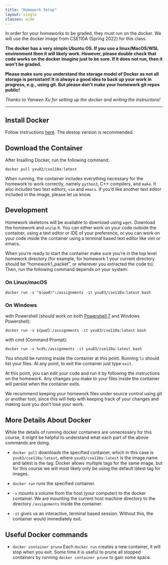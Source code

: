 ```yaml
---
title: "Homework Setup"
layout: single
classes: wide
---
```


In order for your homeworks to be graded, they must run on the docker. We will use the docker image from CSE110A (Spring 2022) for this class. 

**The docker has a very simple Ubuntu OS. If you use a linux/MacOS/WSL environment then it will likely work. However, please double check that code works on the docker imagine just to be sure. If it does not run, then it won't be graded.**

**Please make sure you understand the storage model of Docker as not all storage is persistant! It is always a good idea to back up your work in progress, e.g., using git. But please don't make your homework git repos public!**

_Thanks to Yanwen Xu for setting up the docker and writing the instructons!_

------

## Install Docker

Follow instructions [here](https://docs.docker.com/get-docker/). The destop version is recommended. 

## Download the Container

After Insalling Docker, run the following command: 

```
docker pull yxu83/cse110a:latest
```

When running, the container includes everything necessary for the homework to work correctly, namely `python3`, C++ compilers, and `make`. It also includes two text editors, `vim` and `emacs`. If you’d like another text editor included in the image, please let us know.

## Development

Homework skeletons will be available to download using `wget`. Download the homework and `unzip` it. You can either work on your code outside the container, using a text editor or IDE of your preference, or you can work on your code inside the container using a terminal based text editor like vim or emacs.

When you’re ready to start the container make sure you’re in the top level homework directory (for example, for homework 1 your current directory should be “homework1_packet”, or wherever you extracted the code to). Then, run the following command depends on your system:

### On Linux/macOS
```
docker run -v "$(pwd)":/assignments -it yxu83/cse110a:latest bash
```

### On Windows 

with Powershell (should work on both [Powershell 7](https://docs.microsoft.com/en-us/powershell/scripting/install/installing-powershell-on-windows?view=powershell-7.2) and Windows Powershell):

```
docker run -v ${pwd}:/assignments -it yxu83/cse110a:latest bash
```

with cmd (Command Prompt): 

```
docker run -v %cd%:/assignments -it yxu83/cse110a:latest bash
```

You should be running inside the container at this point. Running `ls` should list your files. At any point, to exit the container just type `exit`.

At this point, you can edit your code and run it by following the instructions on the homework. Any changes you make to your files inside the container will persist when the container exits.

We recommend keeping your homework files under source control using git or another tool, since this will help with keeping track of your changes and making sure you don’t lose your work.


## More Details About Docker

While the details of running docker containers are unnecessary for this course, it might be helpful to understand what each part of the above commands are doing.

* `docker pull` downloads the specified container, which in this case is `yxu83/cse110a:latest`, where `yxu83/cse110a:latest` is the image name and latest is the tag. Docker allows multiple tags for the same image, but for this course we will most likely only be using the default latest tag for images.

* `docker run` runs the specified container.

* `-v` mounts a volume from the host (your computer) to the docker container. We are mounting the current host machine directory to the directory `/assignments` inside the container.

* `-it` gives us an interactive, terminal based session. Without this, the container would immediately exit.


## Useful Docker commands

* `docker container prune` Each `docker run` creates a new container, it will stop when you exit. Some time it is useful to prune all stopped containers by running `docker container prune` to gain some space. 

